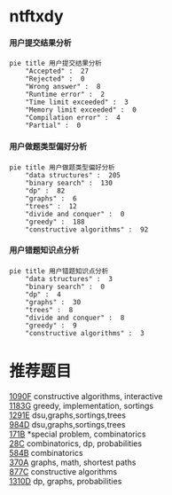 # ntftxdy

<!-- tabs:start -->



#### **用户提交结果分析**

```mermaid
pie title 用户提交结果分析
    "Accepted" :  27
    "Rejected" :  0
    "Wrong answer" :  8
    "Runtime error" :  2
    "Time limit exceeded" :  3
    "Memory limit exceeded" :  0
    "Compilation error" :  4
    "Partial" :  0
```

#### **用户做题类型偏好分析**

```mermaid
pie title 用户做题类型偏好分析
    "data structures" :  205
    "binary search" :  130
    "dp" :  82
    "graphs" :  6
    "trees" :  12
    "divide and conquer" :  0
    "greedy" :  188
    "constructive algorithms" :  92
```
#### **用户错题知识点分析**

```mermaid
pie title 用户错题知识点分析
    "data structures" :  3
    "binary search" :  0
    "dp" :  4
    "graphs" :  30
    "trees" :  8
    "divide and conquer" :  8
    "greedy" :  9
    "constructive algorithms" :  3
```



<!-- tabs:end -->
# 推荐题目
[1090F](https://codeforces.com/contest/1090/problem/F)		constructive algorithms,
                        interactive		  
[1183G](https://codeforces.com/contest/1183/problem/G)		greedy,
                        implementation,
                        sortings		  
[1291E](https://codeforces.com/contest/1291/problem/E)		dsu,graphs,sortings,trees		  
[984D](https://codeforces.com/contest/984/problem/D)		dsu,graphs,sortings,trees		  
[171B](https://codeforces.com/contest/171/problem/B)		*special problem,
                        combinatorics		  
[28C](https://codeforces.com/contest/28/problem/C)		combinatorics,
                        dp,
                        probabilities		  
[584B](https://codeforces.com/contest/584/problem/B)		combinatorics		  
[370A](https://codeforces.com/contest/370/problem/A)		graphs,
                        math,
                        shortest paths		  
[877C](https://codeforces.com/contest/877/problem/C)		constructive algorithms		  
[1310D](https://codeforces.com/contest/1310/problem/D)		dp,
                        graphs,
                        probabilities		  
